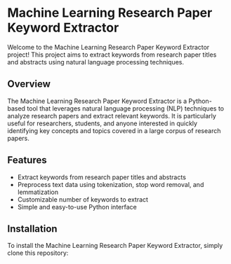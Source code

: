 # Machine Learning Research Paper Keyword Extractor

Welcome to the Machine Learning Research Paper Keyword Extractor project! This project aims to extract keywords from research paper titles and abstracts using natural language processing techniques.

## Overview

The Machine Learning Research Paper Keyword Extractor is a Python-based tool that leverages natural language processing (NLP) techniques to analyze research papers and extract relevant keywords. It is particularly useful for researchers, students, and anyone interested in quickly identifying key concepts and topics covered in a large corpus of research papers.

## Features

- Extract keywords from research paper titles and abstracts
- Preprocess text data using tokenization, stop word removal, and lemmatization
- Customizable number of keywords to extract
- Simple and easy-to-use Python interface

## Installation

To install the Machine Learning Research Paper Keyword Extractor, simply clone this repository:
